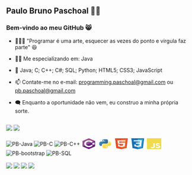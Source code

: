 ## Paulo Bruno Paschoal 👋💬
### Bem-vindo ao meu GitHub :smile_cat:

- 👨🏻‍💻 "Programar é uma arte, esquecer as vezes do ponto e virgula faz parte" 😆 
- 👨‍💻 Me especializando em: Java
- 🌱 Java; C; C++; C#; SQL; Python; HTML5; CSS3; JavaScript
- 📫 Contate-me no e-mail: programming.paschoal@gmail.com ou pb.paschoal@gmail.com
- :left_speech_bubble: Enquanto a oportunidade não vem, eu construo a minha própria sorte.
  
  ## 

<div>
	<a href="https://github.com/pbpaschoal">
	<img height="200em" src="https://github-readme-stats.vercel.app/api?username=pbpaschoal&show_icons=true&theme=radical&include_all_commits=true&count_private=true"/></a>
	<img height="200em" src="https://github-readme-stats.vercel.app/api/top-langs/?username=pbpaschoal&layout=compact&langs_count=16&theme=radical"/>
</div>


 <div style="display: inline_block"><br>
	 <img align="center" alt="PB-Java" height="45" width="40" src="https://cdn.jsdelivr.net/gh/devicons/devicon/icons/java/java-original-wordmark.svg">
	 <img align="center" alt="PB-C" height="30" width="40" src="https://cdn.jsdelivr.net/gh/devicons/devicon/icons/c/c-original.svg">
	 <img align="center" alt="PB-C++" height="30" width="40" src="https://cdn.jsdelivr.net/gh/devicons/devicon/icons/cplusplus/cplusplus-original.svg">
	 <img align="center" alt="PB-Csharp" height="30" width="40" src="https://raw.githubusercontent.com/devicons/devicon/master/icons/csharp/csharp-original.svg">
	<img align="center" alt="PB-Python" height="30" width="40" src="https://raw.githubusercontent.com/devicons/devicon/master/icons/python/python-original.svg">
  	<img align="center" alt="PB-HTML" height="30" width="40" src="https://raw.githubusercontent.com/devicons/devicon/master/icons/html5/html5-original.svg">
  	<img align="center" alt="PB-CSS" height="30" width="40" src="https://raw.githubusercontent.com/devicons/devicon/master/icons/css3/css3-original.svg">
  	<img align="center" alt="PB-Js" height="30" width="40" src="https://raw.githubusercontent.com/devicons/devicon/master/icons/javascript/javascript-plain.svg">
	 <img align="center" alt="PB-bootstrap" height="40" width="40" src="https://cdn.jsdelivr.net/gh/devicons/devicon/icons/bootstrap/bootstrap-original.svg">
	 <img align="center" alt="PB-SQL" height="40" width="50" src="https://github.com/PBPaschoal/SQL/blob/main/Imagens/sql.png?raw=true">
</div>

 <div>
  <br><a href = "mailto:pb.paschoal@gmail.com"><img src="https://img.shields.io/badge/-Gmail-%23333?style=for-the-badge&logo=gmail&logoColor=white" target="_blank"></a>
  <a href="https://www.linkedin.com/in/pbpaschoal/" target="_blank"><img src="https://img.shields.io/badge/-LinkedIn-%230077B5?style=for-the-badge&logo=linkedin&logoColor=white" target="_blank"></a>
   <a href="https://instagram.com/fjobstack" target="_blank"><img src="https://img.shields.io/badge/-Instagram-%23E4405F?style=for-the-badge&logo=instagram&logoColor=white" target="_blank"></a> 
   <a href="https://pbpaschoal.com/" target="_blank"><img src="https://img.shields.io/website?color=green&down_color=red&down_message=up&logo=Web&logoColor=red&up_color=green&up_message=PBPaschoal&url=https%3A%2F%2Fgithub.com%2FPBPaschoal"></a>
</div>
